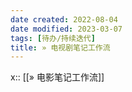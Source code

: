 ```yaml
---
date created: 2022-08-04
date modified: 2023-03-07
tags: [待办/持续迭代]
title: » 电视剧笔记工作流
---
```


x:: [[» 电影笔记工作流]]
